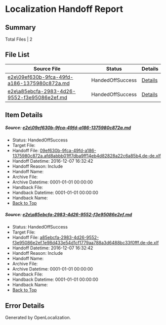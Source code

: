 # <a name='report-top'></a> Localization Handoff Report

## Summary
 Total Files | 2

## File List
 Source File | Status | Details 
 ----------- | ------ | ------- 
 [e2e\09ef630b-9fca-49fd-a186-1375980c872a.md](https://github.com/OpenLocalizationTestOrg/ol-test0/blob/3e396c68607956b28e84425c72b417f996c736c9/e2e/09ef630b-9fca-49fd-a186-1375980c872a.md) | HandedOffSuccess | [Details](#828402a20991beebb806d8baf8ec1dd7413a67791)
 [e2e\a85ebcfa-2983-4d26-9552-f3e95086e2ef.md](https://github.com/OpenLocalizationTestOrg/ol-test0/blob/3e396c68607956b28e84425c72b417f996c736c9/e2e/a85ebcfa-2983-4d26-9552-f3e95086e2ef.md) | HandedOffSuccess | [Details](#c070f1250f6c8e5db2e40ab25d49114d56d0b3a32)

## Item Details
##### <a name='828402a20991beebb806d8baf8ec1dd7413a67791'></a> Source: [e2e\09ef630b-9fca-49fd-a186-1375980c872a.md](https://github.com/OpenLocalizationTestOrg/ol-test0/blob/3e396c68607956b28e84425c72b417f996c736c9/e2e/09ef630b-9fca-49fd-a186-1375980c872a.md)
* Status: HandedOffSuccess
* Target File: 
* Handoff File: [09ef630b-9fca-49fd-a186-1375980c872a.afd8abbb01ff7dba9ff14eb4d82828a22c6a85b4.de-de.xlf](https://github.com/OpenLocalizationTestOrg/ol-test0-handoff/blob/4562615e8d4abc36bf39e5e32c84f87c24e2a9dc/ol-handoff/OpenLocalizationTestOrg/ol-test0-dede/qimu/ht/09ef630b-9fca-49fd-a186-1375980c872a.afd8abbb01ff7dba9ff14eb4d82828a22c6a85b4.de-de.xlf)
* Handoff Datetime: 2016-12-07 16:32:42
* Handoff Reason: Include
* Handoff Name: 
* Archive File: 
* Archive Datetime: 0001-01-01 00:00:00
* Handback File: 
* Handback Datetime: 0001-01-01 00:00:00
* Handback Name: 
* [Back to Top](#report-top)

##### <a name='c070f1250f6c8e5db2e40ab25d49114d56d0b3a32'></a> Source: [e2e\a85ebcfa-2983-4d26-9552-f3e95086e2ef.md](https://github.com/OpenLocalizationTestOrg/ol-test0/blob/3e396c68607956b28e84425c72b417f996c736c9/e2e/a85ebcfa-2983-4d26-9552-f3e95086e2ef.md)
* Status: HandedOffSuccess
* Target File: 
* Handoff File: [a85ebcfa-2983-4d26-9552-f3e95086e2ef.1e98d433e54d1cf1779aa788a3d6488bc33f0fff.de-de.xlf](https://github.com/OpenLocalizationTestOrg/ol-test0-handoff/blob/4562615e8d4abc36bf39e5e32c84f87c24e2a9dc/ol-handoff/OpenLocalizationTestOrg/ol-test0-dede/qimu/ht/a85ebcfa-2983-4d26-9552-f3e95086e2ef.1e98d433e54d1cf1779aa788a3d6488bc33f0fff.de-de.xlf)
* Handoff Datetime: 2016-12-07 16:32:42
* Handoff Reason: Include
* Handoff Name: 
* Archive File: 
* Archive Datetime: 0001-01-01 00:00:00
* Handback File: 
* Handback Datetime: 0001-01-01 00:00:00
* Handback Name: 
* [Back to Top](#report-top)


## Error Details

Generated by OpenLocalization.

